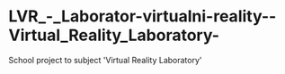 # LVR_-_Laborator-virtualni-reality--Virtual_Reality_Laboratory-
School project to subject 'Virtual Reality Laboratory'
